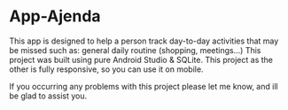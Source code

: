 # App-Ajenda

This app is designed to help a person track day-to-day activities that may be missed such as: general daily routine (shopping, meetings...)
This project was built using pure Android Studio & SQLite. This project as the other is fully responsive, so you can use it on mobile.

If you occurring any problems with this project please let me know, and ill be glad to assist you.
